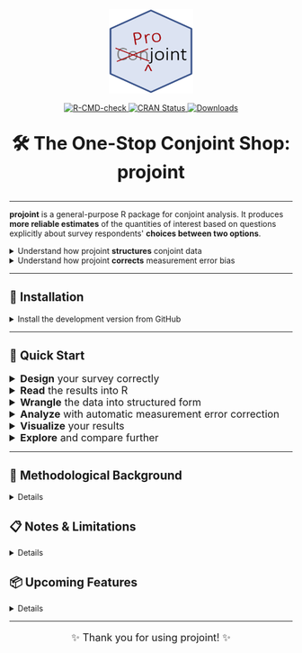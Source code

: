 <p align="center">
  <img src="man/figures/projoint.png" width="150" height="150" />
</p>

<p align="center">
  <a href="https://github.com/yhoriuchi/projoint/actions/workflows/R-CMD-check.yaml">
    <img src="https://github.com/yhoriuchi/projoint/actions/workflows/R-CMD-check.yaml/badge.svg" alt="R-CMD-check" />
  </a>
  <a href="https://CRAN.R-project.org/package=projoint">
    <img src="https://www.r-pkg.org/badges/version/projoint" alt="CRAN Status" />
  </a>
  <a href="https://cran.r-project.org/package=projoint">
    <img src="https://cranlogs.r-pkg.org/badges/grand-total/projoint" alt="Downloads" />
  </a>
</p>

<p align="center" style="font-size: 32px;"><b>🛠️ The One-Stop Conjoint Shop: projoint</b></p>

---

**projoint** is a general-purpose R package for conjoint analysis. It produces **more reliable estimates** 
of the quantities of interest based on questions explicitly about survey respondents' **choices between
two options**.

<details>
<summary>Understand how projoint <b>structures</b> conjoint data</summary>
- The **projoint** package can organize survey data into two levels:
  - **Choice-level** (RECOMMENDED): Each choice respondents make between profiles
  - **Profile-level**: Each profile shown to respondents, including its attributes and levels
- [Learn more about data structure requirements](https://yhoriuchi.github.io/projoint/articles/structure.html)
</details>

<details>
<summary>Understand how projoint <b>corrects</b> measurement error bias</summary>
- Traditional conjoint analyses assume perfect reliability in respondent choices. 
However, respondents often make mistakes or respond inconsistently. **projoint** introduces a correction for this measurement error:
  - It estimates an Inter-Rater Reliability (IRR) metric based on repeated tasks.
  - It adjusts Marginal Means (MMs) and Average Marginal Component Effects (AMCEs) accordingly.
  - The correction ensures more accurate inference, especially when response instability is nontrivial.
- [Learn more about the correction methodology](https://yhoriuchi.github.io/projoint/articles/correct.html)
</details>

---

## 🔧 Installation

<details>
<summary>Install the development version from GitHub</summary>
```r
devtools::install_github("yhoriuchi/projoint")
```
</details>

---

## 🚀 Quick Start

<details>
<summary style="font-size: 18px;"><b>Design</b> your survey correctly</summary>
- Begin with the [Projoint Survey Designer](https://projoint.aaronrkaufman.com/) and export surveys formatted for Qualtrics.
- Follow the [step-by-step guide](https://yhoriuchi.github.io/projoint/articles/design.html) to learn how to set up your Qualtrics survey.
</details>

<details>
<summary style="font-size: 18px;"><b>Read</b> the results into R</summary>
- Load your **survey responses** into R:
```r
library(projoint)
dat <- read_Qualtrics("your_file.csv")
```
- Follow the [step-by-step guide](https://yhoriuchi.github.io/projoint/articles/read.html) to learn how to read survey data from Qualtrics for conjoint analysis.
</details>

<details>
<summary style="font-size: 18px;"><b>Wrangle</b> the data into structured form</summary>
- Prepare the data for analysis:
```r
dat <- reshape_projoint(
  .dataframe = dat,
  .outcomes = c(paste0("choice", 1:8), "choice1_repeated_flipped")
)
```
- Follow the [step-by-step guide](https://yhoriuchi.github.io/projoint/articles/wrangle.html) to learn how to read and reshape data for conjoint analysis.
</details>

<details>
<summary style="font-size: 18px;"><b>Analyze</b> with automatic measurement error correction</summary>
- Estimate Marginal Means (MMs) or Average Marginal Component Effects (AMCEs) with correction for measurement error:
```r
output <- projoint(dat)
print(output)
summary(output)
```
- Follow the [step-by-step guide](https://yhoriuchi.github.io/projoint/articles/analyze.html) to learn how to estimate and correct marginal means (MMs) or average marginal component effects (AMCEs), including predicting IRR if necessary.
</details>

<details>
<summary style="font-size: 18px;"><b>Visualize</b> your results</summary>
- Visualize your results easily:
```r
plot(output)
```
- Follow the [step-by-step guide](https://yhoriuchi.github.io/projoint/articles/visualize.html) to learn how to visualize the marginal means (MMs) or average marginal component effects (AMCEs).
</details>

<details>
<summary style="font-size: 18px;"><b>Explore</b> and compare further</summary>
- Estimate additional quantities of interest and explore subgroup comparisons using choice-level analysis.
- Follow the [step-by-step guide](https://yhoriuchi.github.io/projoint/articles/explore.html) to learn how to estimate under-investigated quantities of interest and compare subgroups using choice-level analysis.
</details>

---

## 📘 Methodological Background

<details>
- **Clayton, Horiuchi, Kaufman, King, Komisarchik (Forthcoming).**  
  "Correcting Measurement Error Bias in Conjoint Survey Experiments."  
  _Forthcoming, American Journal of Political Science._  
  [Pre-Print Available](https://gking.harvard.edu/conjointE)
- [👉 Download BibTeX Reference](doc/projoint_citation.bib)
</details>

## 📋 Notes & Limitations

<details>
- Supports **binary forced-choice** outcomes only (for now).
- Package is under **active development**.
</details>

## 📦 Upcoming Features

<details>
- Weighted estimation for features and respondents
- Support for non-binary outcomes (ratings, rankings)
</details>

---

<p align="center" style="font-size: 18px;">✨ Thank you for using projoint! ✨</p>

